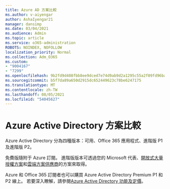 ```yaml
---
title: Azure AD 方案比較
ms.author: v-aiyengar
author: AshaIyengar21
manager: dansimp
ms.date: 03/04/2021
ms.audience: Admin
ms.topic: article
ms.service: o365-administration
ROBOTS: NOINDEX, NOFOLLOW
localization_priority: Normal
ms.collection: Adm_O365
ms.custom:
- "9004167"
- "7299"
ms.openlocfilehash: 9b2fd9d408fbb8ee9dced7e74d9ab9d2a1295c55a2f09fd96ba75eef153138d2
ms.sourcegitcommit: b5f7da89a650d2915dc652449623c78be6247175
ms.translationtype: MT
ms.contentlocale: zh-TW
ms.lasthandoff: 08/05/2021
ms.locfileid: "54045627"
---
```

# <a name="azure-active-directory-plans-comparison"></a>Azure Active Directory 方案比較

Azure Active Directory 分為四種版本：可用、Office 365 應用程式、進階版 P1 及進階版 P2。

免費版隨附于 Azure 訂閱。 進階版版本可透過您的 Microsoft 代表、[開放式大量授權方案](https://go.microsoft.com/fwlink/?linkid=2110873)和[雲端方案供應商](https://go.microsoft.com/fwlink/?LinkId=614968&clcid=0x409)的方案來取得。

Azure 和 Office 365 訂閱者也可以購買 Azure Active Directory Premium P1 和 P2 線上。 若要深入瞭解，請參閱[Azure Active Directory 功能及定價](https://go.microsoft.com/fwlink/?linkid=2081447)。
